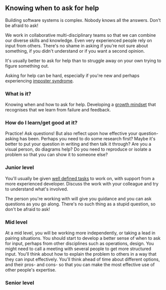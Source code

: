 ## Knowing when to ask for help

Building software systems is complex. Nobody knows all the answers. Don't be afraid to ask!

We work in collaborative multi-disciplinary teams so that we can combine our diverse skills and knowledge. Even very experienced people rely on input from others. There's no shame in asking if you're not sure about something, if you didn't understand or if you want a second opinion.

It's usually better to ask for help than to struggle away on your own trying to figure something out.

Asking for help can be hard, especially if you're new and perhaps experiencing [imposter syndrome](https://medium.com/learn-love-code/developers-how-to-overcome-imposter-syndrome-48edee803cf4).

### What is it?

Knowing when and how to ask for help. Developing a [growth mindset](https://www.ted.com/talks/carol_dweck_the_power_of_believing_that_you_can_improve) that recognises that we learn from failure and feedback.

### How do I learn/get good at it?

Practice! Ask questions! But also reflect upon how effective your question-asking has been. Perhaps you need to do some research first? Maybe it's better to put your question in writing and then talk it through? Are you a visual person, do diagrams help? Do you need to reproduce or isolate a problem so that you can show it to someone else?

### Junior level

You'll usually be given [well defined tasks](/career-path/competencies/leading-on-stories.md#junior-level) to work on, with support from a more experienced developer. Discuss the work with your colleague and try to understand what's involved.

The person you're working with will give you guidance and you can ask questions as you go along. There's no such thing as a stupid question, so don't be afraid to ask!

### Mid level

At a mid level, you will be working more independently, or taking a lead in pairing situations. You should start to develop a better sense of when to ask for input, perhaps from other disciplines such as operations, design. You might need to call a meeting with several people to get more structured input. You'll think about how to explain the problem to others in a way that they can input effectively. You'll think ahead of time about different options, and their pros- and cons- so that you can make the most effective use of other people's expertise.

### Senior level
